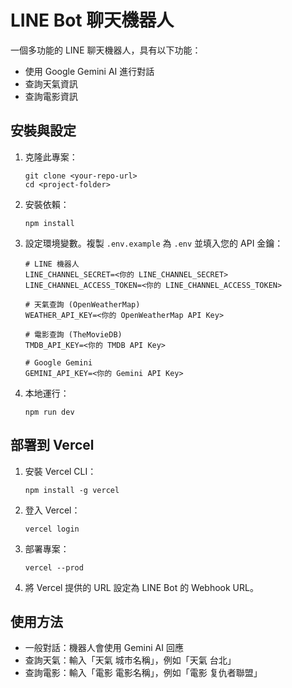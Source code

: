 # LINE Bot 聊天機器人

一個多功能的 LINE 聊天機器人，具有以下功能：
- 使用 Google Gemini AI 進行對話
- 查詢天氣資訊
- 查詢電影資訊

## 安裝與設定

1. 克隆此專案：
   ```
   git clone <your-repo-url>
   cd <project-folder>
   ```

2. 安裝依賴：
   ```
   npm install
   ```

3. 設定環境變數。複製 `.env.example` 為 `.env` 並填入您的 API 金鑰：
   ```
   # LINE 機器人
   LINE_CHANNEL_SECRET=<你的 LINE_CHANNEL_SECRET>
   LINE_CHANNEL_ACCESS_TOKEN=<你的 LINE_CHANNEL_ACCESS_TOKEN>

   # 天氣查詢 (OpenWeatherMap)
   WEATHER_API_KEY=<你的 OpenWeatherMap API Key>

   # 電影查詢 (TheMovieDB)
   TMDB_API_KEY=<你的 TMDB API Key>

   # Google Gemini
   GEMINI_API_KEY=<你的 Gemini API Key>
   ```

4. 本地運行：
   ```
   npm run dev
   ```

## 部署到 Vercel

1. 安裝 Vercel CLI：
   ```
   npm install -g vercel
   ```

2. 登入 Vercel：
   ```
   vercel login
   ```

3. 部署專案：
   ```
   vercel --prod
   ```

4. 將 Vercel 提供的 URL 設定為 LINE Bot 的 Webhook URL。

## 使用方法

- 一般對話：機器人會使用 Gemini AI 回應
- 查詢天氣：輸入「天氣 城市名稱」，例如「天氣 台北」
- 查詢電影：輸入「電影 電影名稱」，例如「電影 复仇者聯盟」 